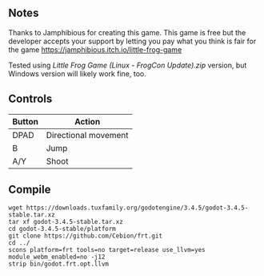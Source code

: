 ## Notes

Thanks to Jamphibious for creating this game. This game is free but the developer accepts your support by letting you pay what you think is fair for the game https://jamphibious.itch.io/little-frog-game

Tested using *Little Frog Game (Linux - FrogCon Update).zip* version, but Windows version will likely work fine, too.


## Controls

| Button | Action               |
| ------ | -------------------- |
| DPAD   | Directional movement |
| B      | Jump                 |
| A/Y    | Shoot                |


## Compile

```shell
wget https://downloads.tuxfamily.org/godotengine/3.4.5/godot-3.4.5-stable.tar.xz  
tar xf godot-3.4.5-stable.tar.xz  
cd godot-3.4.5-stable/platform  
git clone https://github.com/Cebion/frt.git  
cd ../  
scons platform=frt tools=no target=release use_llvm=yes module_webm_enabled=no -j12  
strip bin/godot.frt.opt.llvm
```

